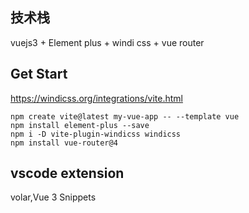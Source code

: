 ## 技术栈
vuejs3 + Element plus +  windi css + vue router
## Get Start
https://windicss.org/integrations/vite.html
```shell
npm create vite@latest my-vue-app -- --template vue
npm install element-plus --save
npm i -D vite-plugin-windicss windicss
npm install vue-router@4
```
## vscode extension
volar,Vue 3 Snippets
